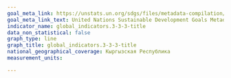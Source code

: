 ```yaml
---
goal_meta_link: https://unstats.un.org/sdgs/files/metadata-compilation/Metadata-Goal-3.pdf
goal_meta_link_text: United Nations Sustainable Development Goals Metadata (PDF 431 KB)
indicator_name: global_indicators.3-3-3-title
data_non_statistical: false
graph_type: line
graph_title: global_indicators.3-3-3-title
national_geographical_coverage: Кыргызская Республика
measurement_units: 

---
```

